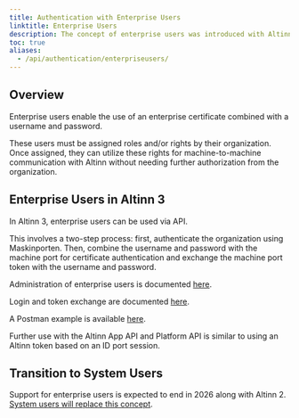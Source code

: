 ```yaml
---
title: Authentication with Enterprise Users
linktitle: Enterprise Users
description: The concept of enterprise users was introduced with Altinn 2.
toc: true
aliases:
  - /api/authentication/enterpriseusers/
---
```


## Overview

Enterprise users enable the use of an enterprise certificate combined with a username and password.

These users must be assigned roles and/or rights by their organization. Once assigned, they can utilize these rights for machine-to-machine communication with Altinn without needing further authorization from the organization.

## Enterprise Users in Altinn 3

In Altinn 3, enterprise users can be used via API.

This involves a two-step process: first, authenticate the organization using Maskinporten. Then, combine the username and password with the machine port for certificate authentication and exchange the machine port token with the username and password.

Administration of enterprise users is documented [here](https://altinn.github.io/docs/api/rest/kom-i-gang/virksomhetsbrukere/).

Login and token exchange are documented [here](https://altinn.github.io/docs/api/rest/kom-i-gang/virksomhet/#autentisering-med-virksomhetsbruker-og-maskinporten).

A Postman example is available [here](https://github.com/Altinn/altinn-studio/blob/master/src/test/Postman/collections/Organization.postman_collection.json).

Further use with the Altinn App API and Platform API is similar to using an Altinn token based on an ID port session.

## Transition to System Users

Support for enterprise users is expected to end in 2026 along with Altinn 2. [System users will replace this concept](/en/authorization/getting-started/systemuser/).
